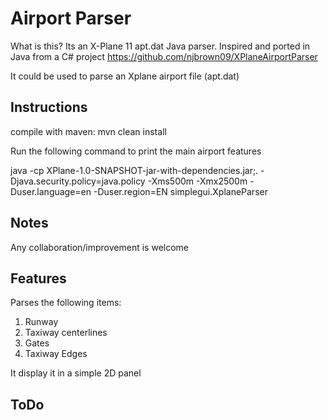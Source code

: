 # Airport Parser

What is this? Its an X-Plane 11 apt.dat Java parser. 
Inspired and ported in Java from a C# project https://github.com/njbrown09/XPlaneAirportParser

It could be used to parse an Xplane airport file (apt.dat)

## Instructions
compile with maven: mvn clean install

Run the following command to print the main airport features
 
java -cp XPlane-1.0-SNAPSHOT-jar-with-dependencies.jar;. -Djava.security.policy=java.policy -Xms500m -Xmx2500m -Duser.language=en -Duser.region=EN simplegui.XplaneParser 

## Notes
Any collaboration/improvement is welcome 

## Features
Parses the following items:
1. Runway
2. Taxiway centerlines
3. Gates
4. Taxiway Edges

It display it in a simple 2D panel

## ToDo

